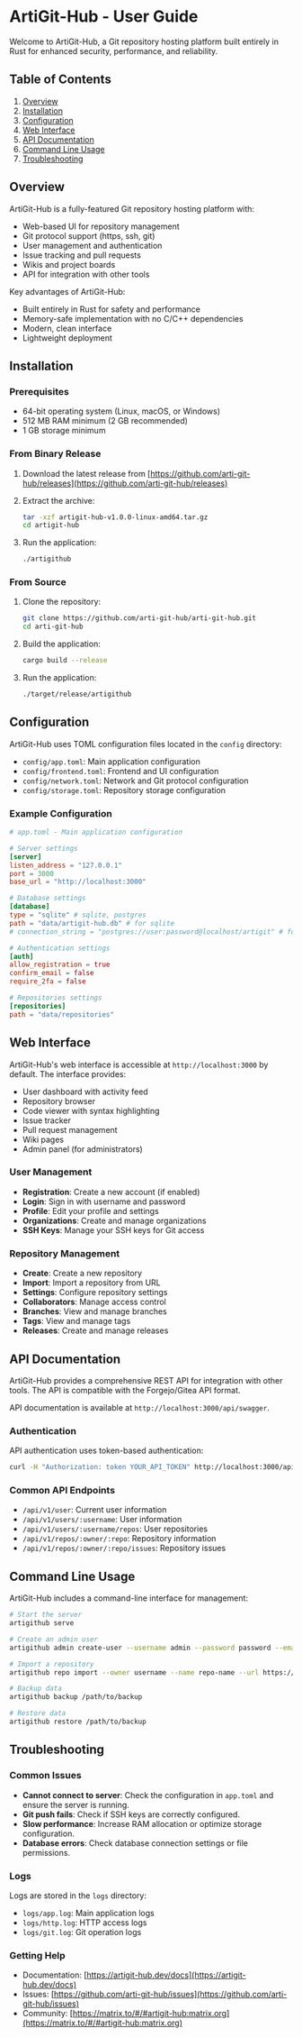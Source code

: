 # ArtiGit-Hub - User Guide

Welcome to ArtiGit-Hub, a Git repository hosting platform built entirely in Rust for enhanced security, performance, and reliability.

## Table of Contents

1. [Overview](#overview)
2. [Installation](#installation)
3. [Configuration](#configuration)
4. [Web Interface](#web-interface)
5. [API Documentation](#api-documentation)
6. [Command Line Usage](#command-line-usage)
7. [Troubleshooting](#troubleshooting)

## Overview

ArtiGit-Hub is a fully-featured Git repository hosting platform with:

- Web-based UI for repository management
- Git protocol support (https, ssh, git)
- User management and authentication
- Issue tracking and pull requests
- Wikis and project boards
- API for integration with other tools

Key advantages of ArtiGit-Hub:

- Built entirely in Rust for safety and performance
- Memory-safe implementation with no C/C++ dependencies
- Modern, clean interface
- Lightweight deployment

## Installation

### Prerequisites

- 64-bit operating system (Linux, macOS, or Windows)
- 512 MB RAM minimum (2 GB recommended)
- 1 GB storage minimum

### From Binary Release

1. Download the latest release from [https://github.com/arti-git-hub/releases](https://github.com/arti-git-hub/releases)

2. Extract the archive:
   ```bash
   tar -xzf artigit-hub-v1.0.0-linux-amd64.tar.gz
   cd artigit-hub
   ```

3. Run the application:
   ```bash
   ./artigithub
   ```

### From Source

1. Clone the repository:
   ```bash
   git clone https://github.com/arti-git-hub/arti-git-hub.git
   cd arti-git-hub
   ```

2. Build the application:
   ```bash
   cargo build --release
   ```

3. Run the application:
   ```bash
   ./target/release/artigithub
   ```

## Configuration

ArtiGit-Hub uses TOML configuration files located in the `config` directory:

- `config/app.toml`: Main application configuration
- `config/frontend.toml`: Frontend and UI configuration
- `config/network.toml`: Network and Git protocol configuration
- `config/storage.toml`: Repository storage configuration

### Example Configuration

```toml
# app.toml - Main application configuration

# Server settings
[server]
listen_address = "127.0.0.1"
port = 3000
base_url = "http://localhost:3000"

# Database settings
[database]
type = "sqlite" # sqlite, postgres
path = "data/artigit-hub.db" # for sqlite
# connection_string = "postgres://user:password@localhost/artigit" # for postgres

# Authentication settings
[auth]
allow_registration = true
confirm_email = false
require_2fa = false

# Repositories settings
[repositories]
path = "data/repositories"
```

## Web Interface

ArtiGit-Hub's web interface is accessible at `http://localhost:3000` by default. The interface provides:

- User dashboard with activity feed
- Repository browser
- Code viewer with syntax highlighting
- Issue tracker
- Pull request management
- Wiki pages
- Admin panel (for administrators)

### User Management

- **Registration**: Create a new account (if enabled)
- **Login**: Sign in with username and password
- **Profile**: Edit your profile and settings
- **Organizations**: Create and manage organizations
- **SSH Keys**: Manage your SSH keys for Git access

### Repository Management

- **Create**: Create a new repository
- **Import**: Import a repository from URL
- **Settings**: Configure repository settings
- **Collaborators**: Manage access control
- **Branches**: View and manage branches
- **Tags**: View and manage tags
- **Releases**: Create and manage releases

## API Documentation

ArtiGit-Hub provides a comprehensive REST API for integration with other tools. The API is compatible with the Forgejo/Gitea API format.

API documentation is available at `http://localhost:3000/api/swagger`.

### Authentication

API authentication uses token-based authentication:

```bash
curl -H "Authorization: token YOUR_API_TOKEN" http://localhost:3000/api/v1/user
```

### Common API Endpoints

- `/api/v1/user`: Current user information
- `/api/v1/users/:username`: User information
- `/api/v1/users/:username/repos`: User repositories
- `/api/v1/repos/:owner/:repo`: Repository information
- `/api/v1/repos/:owner/:repo/issues`: Repository issues

## Command Line Usage

ArtiGit-Hub includes a command-line interface for management:

```bash
# Start the server
artigithub serve

# Create an admin user
artigithub admin create-user --username admin --password password --email admin@example.com --admin

# Import a repository
artigithub repo import --owner username --name repo-name --url https://github.com/user/repo.git

# Backup data
artigithub backup /path/to/backup

# Restore data
artigithub restore /path/to/backup
```

## Troubleshooting

### Common Issues

- **Cannot connect to server**: Check the configuration in `app.toml` and ensure the server is running.
- **Git push fails**: Check if SSH keys are correctly configured.
- **Slow performance**: Increase RAM allocation or optimize storage configuration.
- **Database errors**: Check database connection settings or file permissions.

### Logs

Logs are stored in the `logs` directory:

- `logs/app.log`: Main application logs
- `logs/http.log`: HTTP access logs
- `logs/git.log`: Git operation logs

### Getting Help

- Documentation: [https://artigit-hub.dev/docs](https://artigit-hub.dev/docs)
- Issues: [https://github.com/arti-git-hub/issues](https://github.com/arti-git-hub/issues)
- Community: [https://matrix.to/#/#artigit-hub:matrix.org](https://matrix.to/#/#artigit-hub:matrix.org)
